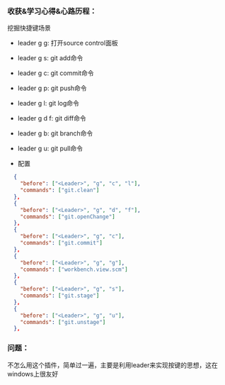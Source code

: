 ### 收获&学习心得&心路历程：

挖掘快捷键场景

- leader g g: 打开source control面板
- leader g s: git add命令
- leader g c: git commit命令
- leader g p: git push命令
- leader g l: git log命令
- leader g d f: git diff命令
- leader g b: git branch命令
- leader g u: git pull命令

- 配置

```json
  {
    "before": ["<Leader>", "g", "c", "l"],
    "commands": ["git.clean"]
  },
  {
    "before": ["<Leader>", "g", "d", "f"],
    "commands": ["git.openChange"]
  },
  {
    "before": ["<Leader>", "g", "c"],
    "commands": ["git.commit"]
  },
  {
    "before": ["<Leader>", "g", "g"],
    "commands": ["workbench.view.scm"]
  },
  {
    "before": ["<Leader>", "g", "s"],
    "commands": ["git.stage"]
  },
  {
    "before": ["<Leader>", "g", "u"],
    "commands": ["git.unstage"]
  },
```

### 问题：

不怎么用这个插件，简单过一遍，主要是利用leader来实现按键的思想，这在windows上很友好